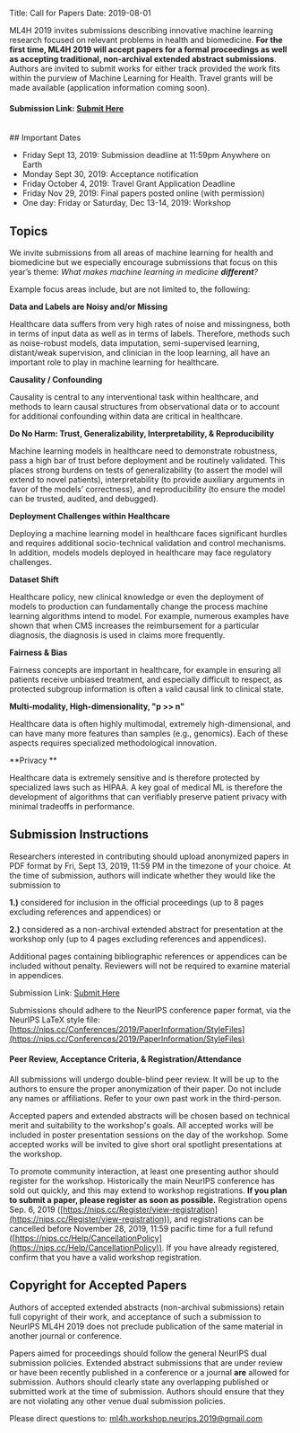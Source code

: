 Title: Call for Papers
Date: 2019-08-01

ML4H 2019 invites submissions describing innovative machine learning research focused on relevant problems in health and biomedicine. **For the first time, ML4H 2019 will accept papers for a formal proceedings as well as accepting traditional, non-archival extended abstract submissions**. Authors are invited to submit works for either track provided the work fits within the purview of Machine Learning for Health. Travel grants will be made available (application information coming soon).


#### Submission Link: <a href="https://cmt3.research.microsoft.com/ML4H2019/"> Submit Here </a>

<br />
## Important Dates

<ul>
<li>Friday Sept 13, 2019: Submission deadline at 11:59pm Anywhere on Earth</li>
<li>Monday Sept 30, 2019: Acceptance notification</li>
<li>Friday October 4, 2019: Travel Grant Application Deadline </li>
<li>Friday Nov 29, 2019: Final papers posted online (with permission)</li>
<li>One day: Friday or Saturday, Dec 13-14, 2019: Workshop</li>
</ul>

## Topics

We invite submissions from all areas of machine learning for health and biomedicine but we especially encourage submissions that focus on this year’s theme: *What makes machine learning in medicine **different**?*

Example focus areas include, but are not limited to, the following:

**Data and Labels are Noisy and/or Missing**

Healthcare data suffers from very high rates of noise and missingness, both in terms of input data as well as in terms of labels. Therefore, methods such as noise-robust models, data imputation, semi-supervised learning, distant/weak supervision, and clinician in the loop learning, all have an important role to play in machine learning for healthcare.

**Causality / Confounding**

Causality is central to any interventional task within healthcare, and methods to learn causal structures from observational data or to account for additional confounding within data are critical in healthcare.

**Do No Harm: Trust, Generalizability, Interpretability, & Reproducibility**

Machine learning models in healthcare need to demonstrate robustness, pass a high bar of trust before deployment and be routinely validated. This places strong burdens on tests of generalizability (to assert the model will extend to novel patients), interpretability (to provide auxiliary arguments in favor of the models’ correctness), and reproducibility (to ensure the model can be trusted, audited, and debugged).

**Deployment Challenges within Healthcare**

Deploying a machine learning model in healthcare faces significant hurdles and requires additional socio-technical validation and control mechanisms. In addition, models models deployed in healthcare may face regulatory challenges.

**Dataset Shift**

Healthcare policy, new clinical knowledge or even the deployment of models to production can fundamentally change the process machine learning algorithms intend to model. For example, numerous examples have shown that when CMS increases the reimbursement for a particular diagnosis, the diagnosis is used in claims more frequently.

**Fairness & Bias**

Fairness concepts are important in healthcare, for example in ensuring all patients receive unbiased treatment, and especially difficult to respect, as protected subgroup information is often a valid causal link to clinical state.

**Multi-modality, High-dimensionality, "p >> n"**

Healthcare data is often highly multimodal, extremely high-dimensional, and can have many more features than samples (e.g., genomics). Each of these aspects requires specialized methodological innovation.

**Privacy **

Healthcare data is extremely sensitive and is therefore protected by specialized laws such as HIPAA. A key goal of medical ML is therefore the development of algorithms that can verifiably preserve patient privacy with minimal tradeoffs in performance.

## Submission Instructions

Researchers interested in contributing should upload anonymized papers in PDF format by Fri, Sept 13, 2019, 11:59 PM in the timezone of your choice. At the time of submission, authors will indicate whether they would like the submission to

**1.)** considered for inclusion in the official proceedings (up to 8 pages excluding references and appendices) or

**2.)** considered as a non-archival extended abstract for presentation at the workshop only (up to 4 pages excluding references and appendices).

Additional pages containing bibliographic references or appendices can be included without penalty. Reviewers will not be required to examine material in appendices.

Submission Link: <a href="https://cmt3.research.microsoft.com/ML4H2019/"> Submit Here </a>


Submissions should adhere to the NeurIPS conference paper format, via the NeurIPS LaTeX style file: [https://nips.cc/Conferences/2019/PaperInformation/StyleFiles](https://nips.cc/Conferences/2019/PaperInformation/StyleFiles)

#### Peer Review, Acceptance Criteria, & Registration/Attendance

All submissions will undergo double-blind peer review. It will be up to the authors to ensure the proper anonymization of their paper. Do not include any names or affiliations. Refer to your own past work in the third-person.

Accepted papers and extended abstracts will be chosen based on technical merit and suitability to the workshop's goals. All accepted works will be included in poster presentation sessions on the day of the workshop. Some accepted works will be invited to give short oral spotlight presentations at the workshop.

To promote community interaction, at least one presenting author should register for the workshop. Historically the main NeurIPS conference has sold out quickly, and this may extend to workshop registrations. **If you plan to submit a paper, please register as soon as possible.** Registration opens Sep. 6, 2019 ([https://nips.cc/Register/view-registration](https://nips.cc/Register/view-registration)), and registrations can be cancelled before November 28, 2019, 11:59 pacific time for a full refund ([https://nips.cc/Help/CancellationPolicy](https://nips.cc/Help/CancellationPolicy)). If you have already registered, confirm that you have a valid workshop registration.

## Copyright for Accepted Papers

Authors of accepted extended abstracts (non-archival submissions) retain full copyright of their work, and acceptance of such a submission to NeurIPS ML4H 2019 does not preclude publication of the same material in another journal or conference.

Papers aimed for proceedings should follow the general NeurIPS dual submission policies. Extended abstract submissions that are under review or have been recently published in a conference or a journal **are** allowed for submission. Authors should clearly state any overlapping published or submitted work at the time of submission. Authors should ensure that they are not violating any other venue dual submission policies.

Please direct questions to: ml4h.workshop.neurips.2019@gmail.com
